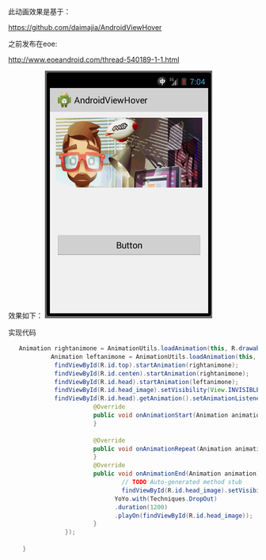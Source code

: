 此动画效果是基于：

https://github.com/daimajia/AndroidViewHover

之前发布在eoe:

http://www.eoeandroid.com/thread-540189-1-1.html

效果如下：
![123](https://github.com/01100044093/android-activiity-animal/blob/master/150444rcgumio26jmo98c6.gif)

实现代码
```java
   Animation rightanimone = AnimationUtils.loadAnimation(this, R.drawable.push_right_in);
            Animation leftanimone = AnimationUtils.loadAnimation(this, R.drawable.push_left_in);
             findViewById(R.id.top).startAnimation(rightanimone);
             findViewById(R.id.centen).startAnimation(rightanimone);
             findViewById(R.id.head).startAnimation(leftanimone);
             findViewById(R.id.head_image).setVisibility(View.INVISIBLE);
             findViewById(R.id.head).getAnimation().setAnimationListener(new AnimationListener() {
                        @Override
                        public void onAnimationStart(Animation animation) {
                        }
                        
                        @Override
                        public void onAnimationRepeat(Animation animation) {
                        }
                        @Override
                        public void onAnimationEnd(Animation animation) {
                                // TODO Auto-generated method stub
                                findViewById(R.id.head_image).setVisibility(View.VISIBLE);
                              YoYo.with(Techniques.DropOut)
                              .duration(1200)
                              .playOn(findViewById(R.id.head_image));   
                        }
                });

    }
```

